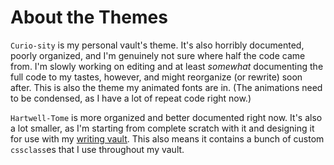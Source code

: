 # About the Themes

`Curio-sity` is my personal vault's theme. It's also horribly documented, poorly organized, and I'm genuinely not sure where half the code came from. I'm slowly working on editing and at least _somewhat_ documenting the full code to my tastes, however, and might reorganize (or rewrite) soon after. This is also the theme my animated fonts are in. (The animations need to be condensed, as I have a lot of repeat code right now.)

`Hartwell-Tome` is more organized and better documented right now. It's also a lot smaller, as I'm starting from complete scratch with it and designing it for use with my [writing vault](https://publish.obsidian.md/beyond-alex). This also means it contains a bunch of custom `cssclass`es that I use throughout my vault.
